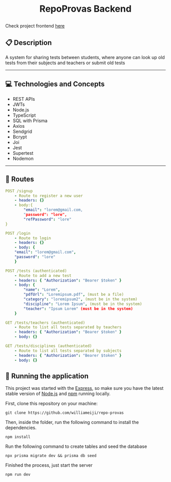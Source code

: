 # <p align = "center"> RepoProvas Backend </p>

Check project frontend [here](https://github.com/williameiji/repo-provas-frontend)


##  :clipboard: Description

A system for sharing tests between students, where anyone can look up old tests from their subjects and teachers or submit old tests

***

## :computer:	 Technologies and Concepts

- REST APIs
- JWTs 
- Node.js
- TypeScript
- SQL with Prisma
- Axios
- Sendgrid
- Bcrypt
- Joi
- Jest
- Supertest
- Nodemon

***

## :rocket: Routes

```yml
POST /signup
    - Route to register a new user
    - headers: {}
    - body:{
        "email": "lorem@gmail.com,
        "password": "lore",
        "refPassword": "lore"
}
```
    
```yml 
POST /login
    - Route to login
    - headers: {}
    - body: {
    "email": "lorem@gmail.com",
    "password": "lore"
    }
```

```yml
POST /tests (authenticated)
    - Route to add a new test
    - headers: { "Authorization": "Bearer $token" }
    - body: {
        "name": "Lorem",
        "pdfUrl": "Loremipsum.pdf", (must be a file)
        "category": "loremipsum2", (must be in the system)
        "discipline": "Lorem Ipsum", (must be in the system)
        "teacher": "Ipsum Lorem" (must be in the system)
    }
```
    
```yml 
GET /tests/teachers (authenticated)
    - Route to list all tests separated by teachers
    - headers: { "Authorization": "Bearer $token" }
    - body: {}
```

```yml
GET /tests/disciplines (authenticated)
    - Route to list all tests separated by subjects
    - headers: { "Authorization": "Bearer $token" }
    - body: {}
``` 



## 🏁 Running the application

This project was started with the [Express](https://www.npmjs.com/package/express), so make sure you have the latest stable version of [Node.js](https://nodejs.org/en/download/) and [npm](https://www.npmjs.com/) running locally.


First, clone this repository on your machine:

```
git clone https://github.com/williameiji/repo-provas
```

Then, inside the folder, run the following command to install the dependencies.

```
npm install
```

Run the following command to create tables and seed the database

```
npx prisma migrate dev && prisma db seed
```

Finished the process, just start the server
```
npm run dev
```
